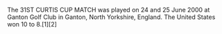 The 31ST CURTIS CUP MATCH was played on 24 and 25 June 2000 at Ganton Golf Club in Ganton, North Yorkshire, England. The United States won 10 to 8.[1][2]
